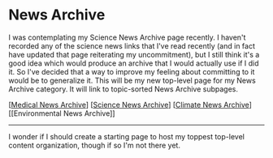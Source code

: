 # News Archive

I was contemplating my Science News Archive page recently.  I haven't recorded any of the science news links that I've read recently (and in fact have updated that page reiterating my uncommitment), but I still think it's a good idea which would produce an archive that I would actually use if I did it.  So I've decided that a way to improve my feeling about committing to it would be to generalize it.  This will be my new top-level page for my News Archive category.  It will link to topic-sorted News Archive subpages.

[[Medical News Archive]]
[[Science News Archive]]
[[Climate News Archive]]
[[Environmental News Archive]]

---
I wonder if I should create a starting page to host my toppest top-level content organization, though if so I'm not there yet.

[//begin]: # "Autogenerated link references for markdown compatibility"
[Medical News Archive]: medical-news-archive.md "Medical News Archive"
[Science News Archive]: Science-News-Archive.md "Science News Archive"
[Climate News Archive]: climate-news-archive.md "Climate News Archive"
[//end]: # "Autogenerated link references"